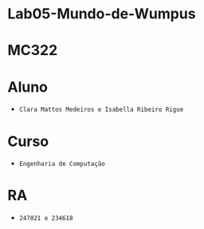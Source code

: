 # Lab05-Mundo-de-Wumpus
# MC322

# Aluno
* `Clara Mattos Medeiros e Isabella Ribeiro Rigue`

# Curso
* `Engenharia de Computação`

# RA
* `247021 e 234618`

